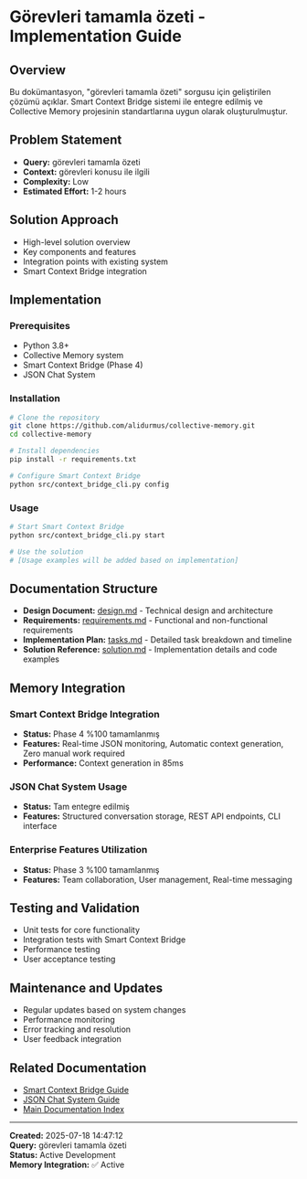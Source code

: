 # Görevleri tamamla özeti - Implementation Guide

## Overview

Bu dokümantasyon, "görevleri tamamla özeti" sorgusu için geliştirilen çözümü açıklar. Smart Context Bridge sistemi ile entegre edilmiş ve Collective Memory projesinin standartlarına uygun olarak oluşturulmuştur.

## Problem Statement

- **Query:** görevleri tamamla özeti
- **Context:** görevleri konusu ile ilgili
- **Complexity:** Low
- **Estimated Effort:** 1-2 hours

## Solution Approach

- High-level solution overview
- Key components and features
- Integration points with existing system
- Smart Context Bridge integration

## Implementation

### Prerequisites

- Python 3.8+
- Collective Memory system
- Smart Context Bridge (Phase 4)
- JSON Chat System

### Installation

```bash
# Clone the repository
git clone https://github.com/alidurmus/collective-memory.git
cd collective-memory

# Install dependencies
pip install -r requirements.txt

# Configure Smart Context Bridge
python src/context_bridge_cli.py config
```

### Usage

```bash
# Start Smart Context Bridge
python src/context_bridge_cli.py start

# Use the solution
# [Usage examples will be added based on implementation]
```

## Documentation Structure

- **Design Document:** [design.md](design.md) - Technical design and architecture
- **Requirements:** [requirements.md](requirements.md) - Functional and non-functional requirements
- **Implementation Plan:** [tasks.md](tasks.md) - Detailed task breakdown and timeline
- **Solution Reference:** [solution.md](solution.md) - Implementation details and code examples

## Memory Integration

### Smart Context Bridge Integration
- **Status:** Phase 4 %100 tamamlanmış
- **Features:** Real-time JSON monitoring, Automatic context generation, Zero manual work required
- **Performance:** Context generation in 85ms

### JSON Chat System Usage
- **Status:** Tam entegre edilmiş
- **Features:** Structured conversation storage, REST API endpoints, CLI interface

### Enterprise Features Utilization
- **Status:** Phase 3 %100 tamamlanmış
- **Features:** Team collaboration, User management, Real-time messaging

## Testing and Validation

- Unit tests for core functionality
- Integration tests with Smart Context Bridge
- Performance testing
- User acceptance testing

## Maintenance and Updates

- Regular updates based on system changes
- Performance monitoring
- Error tracking and resolution
- User feedback integration

## Related Documentation

- [Smart Context Bridge Guide](../../user-guides/SMART_CONTEXT_BRIDGE_GUIDE.md)
- [JSON Chat System Guide](../../user-guides/JSON_CHAT_SYSTEM_GUIDE.md)
- [Main Documentation Index](../../INDEX.md)

---

**Created:** 2025-07-18 14:47:12  
**Query:** görevleri tamamla özeti  
**Status:** Active Development  
**Memory Integration:** ✅ Active
